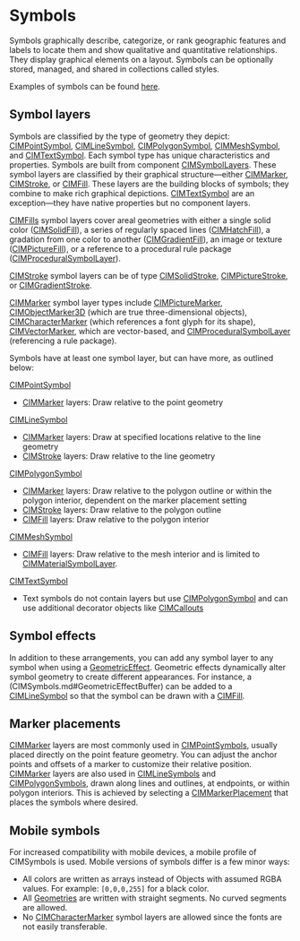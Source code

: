 # Symbols
Symbols graphically describe, categorize, or rank geographic features and labels to locate them and show qualitative and quantitative relationships. They display graphical elements on a layout. Symbols can be optionally stored, managed, and shared in collections called styles.

Examples of symbols can be found [here](Example-Symbols.md).
## Symbol layers
Symbols are classified by the type of geometry they depict: [CIMPointSymbol](CIMSymbols.md#CIMPointSymbol), [CIMLineSymbol](CIMSymbols.md#CIMLineSymbol), [CIMPolygonSymbol](CIMSymbols.md#CIMPolygonSymbol), [CIMMeshSymbol](CIMSymbols.md#cimmeshsymbol), and [CIMTextSymbol](CIMSymbols.md#CIMTextSymbol). Each symbol type has unique characteristics and properties. Symbols are built from component [CIMSymbolLayers](CIMSymbols.md#CIMSymbolLayer). These symbol layers are classified by their graphical structure—either [CIMMarker](CIMSymbols.md#CIMMarker), [CIMStroke](CIMSymbols.md#CIMStroke), or [CIMFill](CIMSymbols.md#CIMFill). These layers are the building blocks of symbols; they combine to make rich graphical depictions. [CIMTextSymbol](CIMSymbols.md#CIMTextSymbol) are an exception—they have native properties but no component layers.

[CIMFills](CIMSymbols.msd#CIMFill) symbol layers cover areal geometries with either a single solid color ([CIMSolidFill](CIMSymbols.md#CIMSolidFill)), a series of regularly spaced lines ([CIMHatchFill](CIMSymbols.md#CIMHatchFill)), a gradation from one color to another ([CIMGradientFill](CIMSymbols.md#CIMGradientFill)), an image or texture ([CIMPictureFill](CIMSymbols.md#CIMPictureFill)), or a reference to a procedural rule package ([CIMProceduralSymbolLayer](CIMSymbols.md#CIMProceduralSymbolLayer)).

[CIMStroke](CIMSymbols.md#CIMStroke) symbol layers can be of type [CIMSolidStroke](CIMSymbols.md#CIMSolidStroke), [CIMPictureStroke](CIMSymbols.md#CIMPictureStroke), or [CIMGradientStroke](CIMSymbols.md#CIMGradientStroke).

[CIMMarker](CIMSymbols.md#CIMMarker) symbol layer types include [CIMPictureMarker](CIMSymbols.md#CIMPictureMarker), [CIMObjectMarker3D](CIMSymbols.md#CIMObjectMarker3D) (which are true three-dimensional objects), [CIMCharacterMarker](CIMSymbols.md#CIMCharacterMarker) (which references a font glyph for its shape), [CIMVectorMarker](CIMSymbols.md#CIMVectorMarker), which are vector-based, and [CIMProceduralSymbolLayer](CIMSymbols.md#CIMProceduralSymbolLayer) (referencing a rule package).

Symbols have at least one symbol layer, but can have more, as outlined below:

[CIMPointSymbol](CIMSymbols.md#CIMPointSymbol)
* [CIMMarker](CIMSymbols.md#CIMMarker) layers: Draw relative to the point geometry

[CIMLineSymbol](CIMSymbols.md#CIMLineSymbol)
* [CIMMarker](CIMSymbols.md#CIMMarker) layers: Draw at specified locations relative to the line geometry
* [CIMStroke](CIMSymbols.md#CIMStroke) layers: Draw relative to the line geometry

[CIMPolygonSymbol](CIMSymbols.md#CIMPolygonSymbol)
* [CIMMarker](CIMSymbols.md#CIMMarker) layers: Draw relative to the polygon outline or within the polygon interior, dependent on the marker placement setting
* [CIMStroke](CIMSymbols.md#CIMStroke) layers: Draw relative to the polygon outline
* [CIMFill](CIMSymbols.md#CIMFill) layers: Draw relative to the polygon interior

[CIMMeshSymbol](MeshSymbol.md#cimmeshsymbol)
* [CIMFill](CIMSymbols.md#CIMFill) layers: Draw relative to the mesh interior and is limited to [CIMMaterialSymbolLayer](CIMSymbols.md#CIMMaterialSymbolLayer).

[CIMTextSymbol](CIMSymbols.md#CIMTextSymbol)
* Text symbols do not contain layers but use [CIMPolygonSymbol](CIMSymbols.md#CIMPolygonSymbol) and can use additional decorator objects like [CIMCallouts](CIMSymbols.md#CIMCallout)

## Symbol effects
In addition to these arrangements, you can add any symbol layer to any symbol when using a [GeometricEffect](CIMSymbols.md#GeometricEffect). Geometric effects dynamically alter symbol geometry to create different appearances. For instance, a (CIMSymbols.md#GeometricEffectBuffer) can be added to a [CIMLineSymbol](CIMSymbols.md#CIMLineSymbol) so that the symbol can be drawn with a [CIMFill](CIMSymbols.md#CIMFill).

## Marker placements
[CIMMarker](CIMSymbols.md#CIMMarker) layers are most commonly used in [CIMPointSymbols](CIMSymbols.md#CIMPointSymbol), usually placed directly on the point feature geometry. You can adjust the anchor points and offsets of a marker to customize their relative position. [CIMMarker](CIMSymbols.md#CIMMarker) layers are also used in [CIMLineSymbols](CIMSymbols.md#CIMLineSymbol) and [CIMPolygonSymbols](CIMSymbols.md#CIMPolygonSymbol), drawn along lines and outlines, at endpoints, or within polygon interiors. This is achieved by selecting a [CIMMarkerPlacement](CIMSymbols.md#CIMMarkerPlacement) that places the symbols where desired.

## Mobile symbols
For increased compatibility with mobile devices, a mobile profile of CIMSymbols is used.  Mobile versions of symbols differ is a few minor ways:
* All colors are written as arrays instead of Objects with assumed RGBA values. For example: `[0,0,0,255]` for a black color.
* All [Geometries](ExternalReferences.md#Geometry) are written with straight segments. No curved segments are allowed.
* No [CIMCharacterMarker](CIMSymbols.md#CIMCharacterMarker) symbol layers are allowed since the fonts are not easily transferable.
